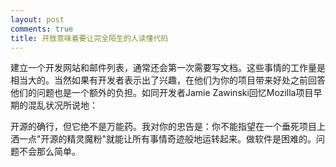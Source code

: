 ```yaml
---
layout: post
comments: true
title: 开放意味着要让完全陌生的人读懂代码
---
```




建立一个开发网站和邮件列表，通常还会第一次需要写文档。这些事情的工作量是相当大的。当然如果有开发者表示出了兴趣，在他们为你的项目带来好处之前回答他们的问题也是一个额外的负担。如同开发者Jamie Zawinski回忆Mozilla项目早期的混乱状况所说地：



开源的确行，但它绝不是万能药。我对你的忠告是：你不能指望在一个垂死项目上洒一点"开源的精灵魔粉"就能让所有事情奇迹般地运转起来。做软件是困难的。问题不会那么简单。


